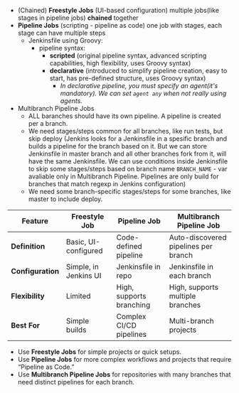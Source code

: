 - (Chained) **Freestyle Jobs** (UI-based configuration) multiple jobs(like stages in pipeline jobs) **chained** together
- **Pipeline Jobs** (scripting - pipeline as code) one job with stages, each stage can have multiple steps
  - Jenkinsfile using Groovy:
    - pipeline syntax:
      - **scripted** (original pipeline syntax, advanced scripting capabilities, high flexibility, uses Groovy syntax)
      - **declarative** (introduced to simplify pipeline creation, easy to start, has pre-defined structure, uses Groovy syntax)
        - *In declarative pipeline, you must specify an agent(it's mandatory). We can set `agent any` when not really using agents.*
- Multibranch Pipeline Jobs
  - ALL baranches should have its own pipeline. A pipeline is created per a branch.
  - We need stages/steps common for all branches, like run tests, but skip deploy (Jenkins looks for a Jenkinsfile in a spesific branch and builds a pipeline for the branch based on it. But we can store Jenkinsfile in master branch and all other branches fork from it, will have the same Jenkinsfile. We can use conditions inside Jenkinsfile to skip some stages/steps based on branch name `BRANCH_NAME` - var avaliable only in Multibranch Pipeline. Pipelines are only build for branches that match regexp in Jenkins configuration)
  - We need some branch-specific stages/steps for some branches, like master to include deploy.

| Feature                | Freestyle Job         | Pipeline Job              | Multibranch Pipeline Job             |
|------------------------|-----------------------|---------------------------|--------------------------------------|
| **Definition**         | Basic, UI-configured  | Code-defined pipeline     | Auto-discovered pipelines per branch |
| **Configuration**      | Simple, in Jenkins UI | Jenkinsfile in repo       | Jenkinsfile in each branch           |
| **Flexibility**        | Limited               | High, supports branching  | High, supports multiple branches     |
| **Best For**           | Simple builds         | Complex CI/CD pipelines   | Multi-branch projects                |

- Use **Freestyle Jobs** for simple projects or quick setups.
- Use **Pipeline Jobs** for more complex workflows and projects that require “Pipeline as Code.”
- Use **Multibranch Pipeline Jobs** for repositories with many branches that need distinct pipelines for each branch.
